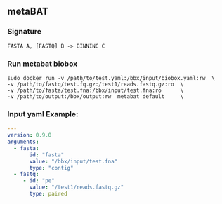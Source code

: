 ## metaBAT

### Signature
`FASTA A, [FASTQ] B -> BINNING C`

### Run metabat biobox

```shell
sudo docker run -v /path/to/test.yaml:/bbx/input/biobox.yaml:rw  \
-v /path/to/fastq/test.fq.gz:/test1/reads.fastq.gz:ro  \
-v /path/to/fasta/test.fna:/bbx/input/test.fna:ro      \
-v /path/to/output:/bbx/output:rw  metabat default     \
```

### Input yaml Example:

```YAML
---
version: 0.9.0
arguments: 
  - fasta:    
       id: "fasta"
       value: "/bbx/input/test.fna"
       type: "contig" 
  - fastq:
     - id: "pe" 
       value: "/test1/reads.fastq.gz"
       type: paired
```
